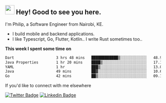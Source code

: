 <h2><img src="https://slackmojis.com/emojis/3643-cool-doge/download" width="30"/> Hey! Good to see you here.</h2>

<p>I'm Philip, a Software Engineer from Nairobi, KE. 

- I build mobile and backend applications.
- I like Typescript, Go, Flutter, Kotlin.. I write Rust sometimes too..</p>

**This week I spent some time on**
<!--START_SECTION:waka-->

```txt
Dart                   3 hrs 48 mins   ████████████▒░░░░░░░░░░░░   48.99 %
Java Properties        1 hr 20 mins    ████▒░░░░░░░░░░░░░░░░░░░░   17.18 %
YAML                   1 hr            ███▒░░░░░░░░░░░░░░░░░░░░░   13.00 %
Java                   49 mins         ██▓░░░░░░░░░░░░░░░░░░░░░░   10.65 %
Go                     42 mins         ██▒░░░░░░░░░░░░░░░░░░░░░░   09.14 %
```

<!--END_SECTION:waka-->

If you'd like to connect with me elsewhere

[![Twitter Badge](https://img.shields.io/badge/-Twitter-1ca0f1?style=flat-square&labelColor=1ca0f1&logo=twitter&logoColor=white&link=https://twitter.com/_diogorodrigues)](https://twitter.com/kimathiphil)  [![Linkedin Badge](https://img.shields.io/badge/-LinkedIn-blue?style=flat-square&logo=Linkedin&logoColor=white&link=https://www.linkedin.com/in/philip-kimathi-2604a9114/)](https://www.linkedin.com/in/philip-kimathi-2604a9114/)
